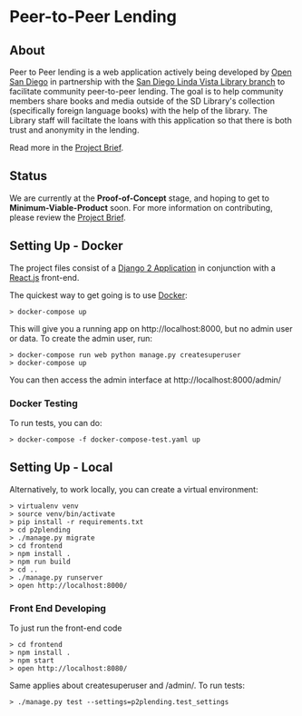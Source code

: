 # Peer-to-Peer Lending

## About

Peer to Peer lending is a web application actively being developed by [Open San Diego](https://opensandiego.org) in partnership with the [San Diego Linda Vista Library branch](https://www.sandiego.gov/public-library/locations/linda-vista-library) to facilitate community peer-to-peer lending. The goal is to help community members share books and media outside of the SD Library's collection (specifically foreign language books) with the help of the library. The Library staff will faciltate the loans with this application so that there is both trust and anonymity in the lending.

Read more in the [Project Brief](PROJECT-BRIEF.md).

## Status

We are currently at the **Proof-of-Concept** stage, and hoping to get to **Minimum-Viable-Product** soon. For more information on contributing, please review the [Project Brief](PROJECT-BRIEF.md).

## Setting Up - Docker

The project files consist of a [Django 2 Application](https://djangoproject.com) in conjunction with a [React.js](https://reactjs.org) front-end. 

The quickest way to get going is to use [Docker](https://docker.com):

~~~~~
> docker-compose up
~~~~~

This will give you a running app on http://localhost:8000, but no admin user or data. To create the admin user, run:

~~~~~
> docker-compose run web python manage.py createsuperuser
> docker-compose up
~~~~~

You can then access the admin interface at http://localhost:8000/admin/

### Docker Testing

To run tests, you can do:

~~~~~
> docker-compose -f docker-compose-test.yaml up
~~~~~

## Setting Up - Local 

Alternatively, to work locally, you can create a virtual environment:

~~~~~
> virtualenv venv
> source venv/bin/activate
> pip install -r requirements.txt
> cd p2plending
> ./manage.py migrate
> cd frontend
> npm install .
> npm run build
> cd ..
> ./manage.py runserver
> open http://localhost:8000/
~~~~~

### Front End Developing

To just run the front-end code
~~~~~
> cd frontend
> npm install .
> npm start
> open http://localhost:8080/
~~~~~

Same applies about createsuperuser and /admin/. To run tests:

`> ./manage.py test --settings=p2plending.test_settings`

